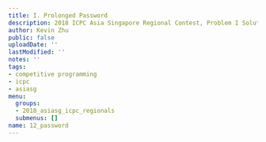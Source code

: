 ```yaml
---
title: I. Prolonged Password
description: 2018 ICPC Asia Singapore Regional Contest, Problem I Solution
author: Kevin Zhu
public: false
uploadDate: ''
lastModified: ''
notes: ''
tags:
- competitive programming
- icpc
- asiasg
menu:
  groups:
  - 2018_asiasg_icpc_regionals
  submenus: []
name: 12_password
---
```

